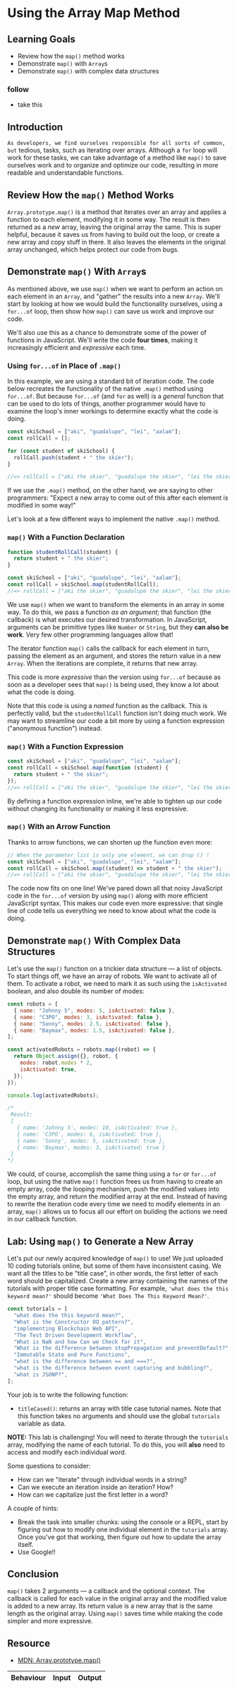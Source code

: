 # Using the Array Map Method

## Learning Goals

- Review how the `map()` method works
- Demonstrate `map()` with `Array`s
- Demonstrate `map()` with complex data structures

### follow

- take this

## Introduction

`As developers, we find ourselves responsible for all sorts of common, but`
tedious, tasks, such as iterating over arrays. Although a `for` loop will work
for these tasks, we can take advantage of a method like `map()` to save
ourselves work and to organize and optimize our code, resulting in more readable
and understandable functions.

## Review How the `map()` Method Works

`Array.prototype.map()` is a method that iterates over an array and applies a
function to each element, modifying it in some way. The result is then returned
as a _new_ array, leaving the original array the same. This is super helpful,
because it saves us from having to build out the loop, or create a new array and
copy stuff in there. It also leaves the elements in the original array
unchanged, which helps protect our code from bugs.

## Demonstrate `map()` With `Array`s

As mentioned above, we use `map()` when we want to perform an action on each
element in an `Array`, and "gather" the results into a new `Array`. We'll start
by looking at how we would build the functionality ourselves, using a `for...of`
loop, then show how `map()` can save us work and improve our code.

We'll also use this as a chance to demonstrate some of the power of functions in
JavaScript. We'll write the code **four times**, making it increasingly
efficient and _expressive_ each time.

### Using `for...of` in Place of `.map()`

In this example, we are using a standard bit of iteration code. The code below
recreates the functionality of the native `.map()` method using `for...of`. But
because `for...of` (and `for` as well) is a _general_ function that can be used
to do lots of things, another programmer would have to examine the loop's inner
workings to determine exactly what the code is doing.

```js
const skiSchool = ["aki", "guadalupe", "lei", "aalam"];
const rollCall = [];

for (const student of skiSchool) {
  rollCall.push(student + " the skier");
}

//=> rollCall = ["aki the skier", "guadalupe the skier", "lei the skier", "aalam the skier"];
```

If we use the `.map()` method, on the other hand, we are saying to other
programmers: "Expect a new array to come out of this after each element is
modified in some way!"

Let's look at a few different ways to implement the native `.map()` method.

### `map()` With a Function Declaration

```js
function studentRollCall(student) {
  return student + " the skier";
}

const skiSchool = ["aki", "guadalupe", "lei", "aalam"];
const rollCall = skiSchool.map(studentRollCall);
//=> rollCall = ["aki the skier", "guadalupe the skier", "lei the skier", "aalam the skier"];
```

We use `map()` when we want to transform the elements in an array in some way.
To do this, we pass a function _as an argument_; that function (the callback) is
what executes our desired transformation. In JavaScript, arguments can be
primitive types like `Number` or `String`, but they **can also be work**. Very
few other programming languages allow that!

The iterator function `map()` calls the callback for each element in turn,
passing the element as an argument, and stores the return value in a new
`Array`. When the iterations are complete, it returns that new array.



This code is more _expressive_ than the version using `for...of` because as soon
as a developer sees that `map()` is being used, they know a lot about what the
code is doing.

Note that this code is using a _named_ function as the callback. This is
perfectly valid, but the `studentRollCall` function isn't doing much work. We
may want to streamline our code a bit more by using a function expression
("anonymous function") instead.

### `map()` With a Function Expression

```js
const skiSchool = ["aki", "guadalupe", "lei", "aalam"];
const rollCall = skiSchool.map(function (student) {
  return student + " the skier";
});
//=> rollCall = ["aki the skier", "guadalupe the skier", "lei the skier", "aalam the skier"];
```

By defining a function expression inline, we're able to tighten up our code
without changing its functionality or making it less expressive.

### `map()` With an Arrow Function

Thanks to arrow functions, we can shorten up the function even more:

```js
// When the parameter list is only one element, we can drop () !
const skiSchool = ["aki", "guadalupe", "lei", "aalam"];
const rollCall = skiSchool.map((student) => student + " the skier");
//=> rollCall = ["aki the skier", "guadalupe the skier", "lei the skier", "aalam the skier"];
```

The code now fits on one line! We've pared down all that noisy JavaScript code
in the `for...of` version by using `map()` along with more efficient JavaScript
syntax. This makes our code even more expressive: that single line of code tells
us everything we need to know about what the code is doing.

## Demonstrate `map()` With Complex Data Structures

Let's use the `map()` function on a trickier data structure — a list of objects.
To start things off, we have an array of robots. We want to activate all of
them. To activate a robot, we need to mark it as such using the `isActivated`
boolean, and also double its number of modes:

```js
const robots = [
  { name: "Johnny 5", modes: 5, isActivated: false },
  { name: "C3PO", modes: 3, isActivated: false },
  { name: "Sonny", modes: 2.5, isActivated: false },
  { name: "Baymax", modes: 1.5, isActivated: false },
];

const activatedRobots = robots.map((robot) => {
  return Object.assign({}, robot, {
    modes: robot.modes * 2,
    isActivated: true,
  });
});

console.log(activatedRobots);

/*
 Result:
 [
   { name: 'Johnny 5', modes: 10, isActivated: true },
   { name: 'C3PO', modes: 6, isActivated: true },
   { name: 'Sonny', modes: 5, isActivated: true },
   { name: 'Baymax', modes: 3, isActivated: true }
 ]
*/
```

We could, of course, accomplish the same thing using a `for` or `for...of` loop,
but using the native `map()` function frees us from having to create an empty
array, code the looping mechanism, push the modified values into the empty
array, and return the modified array at the end. Instead of having to rewrite
the iteration code every time we need to modify elements in an array, `map()`
allows us to focus all our effort on building the actions we need in our
callback function.

## Lab: Using `map()` to Generate a New Array

Let's put our newly acquired knowledge of `map()` to use! We just uploaded 10
coding tutorials online, but some of them have inconsistent casing. We want all
the titles to be "title case", in other words, the first letter of each word
should be capitalized. Create a new array containing the names of the tutorials
with proper title case formatting. For example,
`'what does the this keyword mean?'` should become
`'What Does The This Keyword Mean?'`.

```js
const tutorials = [
  "what does the this keyword mean?",
  "What is the Constructor OO pattern?",
  "implementing Blockchain Web API",
  "The Test Driven Development Workflow",
  "What is NaN and how Can we Check for it",
  "What is the difference between stopPropagation and preventDefault?",
  "Immutable State and Pure Functions",
  "what is the difference between == and ===?",
  "what is the difference between event capturing and bubbling?",
  "what is JSONP?",
];
```

Your job is to write the following function:

- `titleCased()`: returns an array with title case tutorial names. Note that
  this function takes no arguments and should use the global `tutorials`
  variable as data.

**NOTE:** This lab is challenging! You will need to iterate through the
`tutorials` array, modifying the name of each tutorial. To do this, you will
**also** need to access and modify each individual word.

Some questions to consider:

- How can we "iterate" through individual words in a string?
- Can we execute an iteration inside an iteration? How?
- How can we capitalize just the first letter in a word?

A couple of hints:

- Break the task into smaller chunks: using the console or a REPL, start by
  figuring out how to modify one individual element in the `tutorials` array.
  Once you've got that working, then figure out how to update the array itself.
- Use Google!!

## Conclusion

`map()` takes 2 arguments — a callback and the optional context. The callback is
called for each value in the original array and the modified value is added to a
new array. Its return value is a new array that is the same length as the
original array. Using `map()` saves time while making the code simpler and more
expressive.

## Resource

- [MDN: Array.prototype.map()](https://developer.mozilla.org/en-US/docs/Web/JavaScript/Reference/Global_Objects/Array/map)


|Behaviour 	           |    Input 	                 |       Output          |
|----------------------|:---------------------------:|----------------------:|
